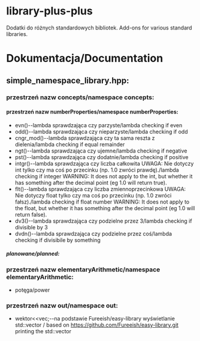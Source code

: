 # library-plus-plus
Dodatki do różnych standardowych bibliotek. Add-ons for various standard libraries.

# Dokumentacja/Documentation
## simple_namespace_library.hpp:
### przestrzeń nazw concepts/namespace concepts:
#### przestrzeń nazw numberProperties/namespace numberProperties:
- evn()--lambda sprawdzająca czy parzyste/lambda checking if even
- odd()--lambda sprawdzająca czy nieparzyste/lambda checking if odd
- cngr_mod()--lambda sprawdzająca czy ta sama reszta z dielenia/lambda checking if equal remainder
- ngt()--lambda sprawdzająca czy ujemne/lambda checking if negative
- pst()--lambda sprawdzająca czy dodatnie/lambda checking if positive
- intgr()--lambda sprawdzająca czy liczba całkowita UWAGA: Nie dotyczy int tylko czy ma coś po przecinku (np. 1.0 zwróci prawdę)./lambda checking if integer WARNING: It does not apply to the int, but whether it has something after the decimal point (eg 1.0 will return true).
- flt()--lambda sprawdzająca czy liczba zmiennoprzecinkowa UWAGA: Nie dotyczy float tylko czy ma coś po przecinku (np. 1.0 zwróci fałsz)./lambda checking if float number WARNING: It does not apply to the float, but whether it has something after the decimal point (eg 1.0 will return false).
- dv3()--lambda sprawdzająca czy podzielne przez 3/lambda checking if divisible by 3
- dvdn()--lambda sprawdzająca czy podzielne przez coś/lambda checking if divisibile by something

##### planowane/planned:


### przestrzeń nazw elementaryArithmetic/namespace elementaryArithmetic:
- potęga/power


### przestrzeń nazw out/namespace out:
- wektor<<vec;--na podstawie Fureeish/easy-library wyświetlanie std::vector / based on https://github.com/Fureeish/easy-library.git printing the std::vector
